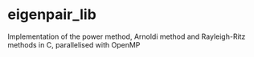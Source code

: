 # eigenpair_lib
Implementation of the power method, Arnoldi method and Rayleigh-Ritz methods in C, parallelised with OpenMP
